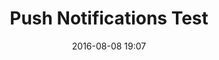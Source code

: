 ---
layout: post
title: Push Notifications Test
date: 2016-08-08 19:07
js:
    - /js/jquery-3.1.0.min.js
    - /js/push-notifications-test.js
---